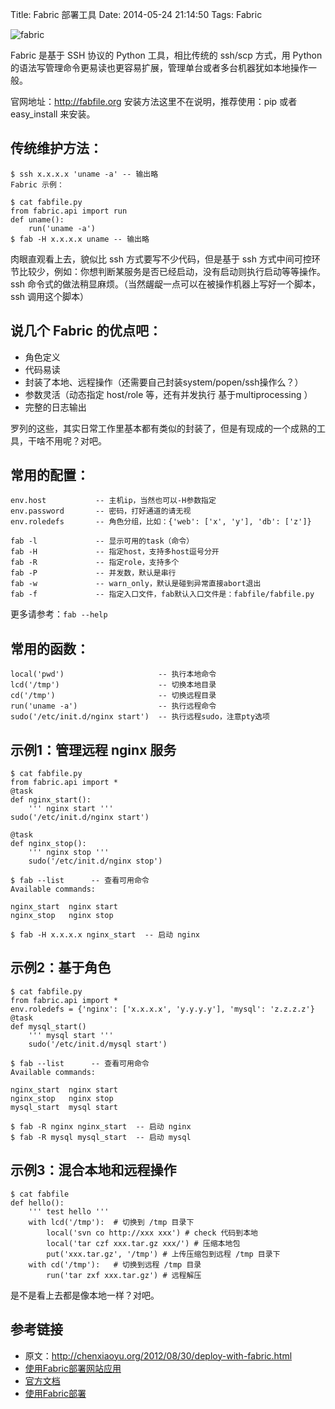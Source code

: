 Title: Fabric 部署工具
Date: 2014-05-24 21:14:50
Tags: Fabric

![fabric](/static/uploads/2014/05/fabric-introduct.jpeg)

Fabric 是基于 SSH 协议的 Python 工具，相比传统的 ssh/scp 方式，用 Python 的语法写管理命令更易读也更容易扩展，管理单台或者多台机器犹如本地操作一般。

官网地址：<http://fabfile.org> 安装方法这里不在说明，推荐使用：pip 或者 easy_install 来安装。

## 传统维护方法：

    $ ssh x.x.x.x 'uname -a' -- 输出略
    Fabric 示例：

    $ cat fabfile.py
    from fabric.api import run
    def uname():
        run('uname -a')
    $ fab -H x.x.x.x uname -- 输出略

肉眼直观看上去，貌似比 ssh 方式要写不少代码，但是基于 ssh 方式中间可控环节比较少，例如：你想判断某服务是否已经启动，没有启动则执行启动等等操作。ssh 命令式的做法稍显麻烦。（当然龌龊一点可以在被操作机器上写好一个脚本，ssh 调用这个脚本）

## 说几个 Fabric 的优点吧：

 * 角色定义
 * 代码易读
 * 封装了本地、远程操作（还需要自己封装system/popen/ssh操作么？）
 * 参数灵活（动态指定 host/role 等，还有并发执行 基于multiprocessing ）
 * 完整的日志输出

罗列的这些，其实日常工作里基本都有类似的封装了，但是有现成的一个成熟的工具，干啥不用呢？对吧。

## 常用的配置：

    env.host           -- 主机ip，当然也可以-H参数指定
    env.password       -- 密码，打好通道的请无视
    env.roledefs       -- 角色分组，比如：{'web': ['x', 'y'], 'db': ['z']}

    fab -l             -- 显示可用的task（命令）
    fab -H             -- 指定host，支持多host逗号分开
    fab -R             -- 指定role，支持多个
    fab -P             -- 并发数，默认是串行
    fab -w             -- warn_only，默认是碰到异常直接abort退出
    fab -f             -- 指定入口文件，fab默认入口文件是：fabfile/fabfile.py

更多请参考：`fab --help`

## 常用的函数：

    local('pwd')                     -- 执行本地命令
    lcd('/tmp')                      -- 切换本地目录
    cd('/tmp')                       -- 切换远程目录
    run('uname -a')                  -- 执行远程命令
    sudo('/etc/init.d/nginx start')  -- 执行远程sudo，注意pty选项

## 示例1：管理远程 nginx 服务

    $ cat fabfile.py
    from fabric.api import *
    @task
    def nginx_start():
        ''' nginx start '''
    sudo('/etc/init.d/nginx start')

    @task
    def nginx_stop():
        ''' nginx stop '''
        sudo('/etc/init.d/nginx stop')

    $ fab --list      -- 查看可用命令
    Available commands:

    nginx_start  nginx start
    nginx_stop   nginx stop

    $ fab -H x.x.x.x nginx_start  -- 启动 nginx

## 示例2：基于角色

    $ cat fabfile.py
    from fabric.api import *
    env.roledefs = {'nginx': ['x.x.x.x', 'y.y.y.y'], 'mysql': 'z.z.z.z'}
    @task
    def mysql_start()
        ''' mysql start '''
        sudo('/etc/init.d/mysql start')

    $ fab --list      -- 查看可用命令
    Available commands:

    nginx_start  nginx start
    nginx_stop   nginx stop
    mysql_start  mysql start

    $ fab -R nginx nginx_start  -- 启动 nginx
    $ fab -R mysql mysql_start  -- 启动 mysql

## 示例3：混合本地和远程操作

    $ cat fabfile
    def hello():
        ''' test hello '''
        with lcd('/tmp'):  # 切换到 /tmp 目录下
            local('svn co http://xxx xxx') # check 代码到本地
            local('tar czf xxx.tar.gz xxx/') # 压缩本地包
            put('xxx.tar.gz', '/tmp') # 上传压缩包到远程 /tmp 目录下
        with cd('/tmp'):   # 切换到远程 /tmp 目录
            run('tar zxf xxx.tar.gz') # 远程解压

是不是看上去都是像本地一样？对吧。

## 参考链接
 * 原文：<http://chenxiaoyu.org/2012/08/30/deploy-with-fabric.html>
 * [使用Fabric部署网站应用](http://www.liaoxuefeng.com/article/001373892650475818672edc83c4c978a45195eab8dc753000)
 * [官方文档](http://docs.fabfile.org/en/1.8/)
 * [使用Fabric部署](http://docs.jinkan.org/docs/flask/patterns/fabric.html#)
